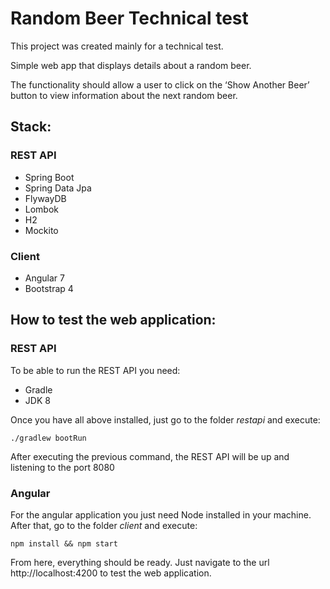 # Random Beer Technical test

This project was created mainly for a technical test.

Simple web app that displays details about a random beer.

The functionality should allow a user to click on the ‘Show Another Beer’ button to view information about the next random beer.


## Stack:

### REST API

* Spring Boot
* Spring Data Jpa
* FlywayDB
* Lombok
* H2
* Mockito

### Client

* Angular 7
* Bootstrap 4


## How to test the web application:

### REST API

To be able to run the REST API you need:

* Gradle
* JDK 8

Once you have all above installed, just go to the folder *restapi* and execute:

```
./gradlew bootRun
```
After executing the previous command, the REST API will be up and listening to the port 8080

### Angular

For the angular application you just need Node installed in your machine. After that, go to the folder *client* and execute:

```
npm install && npm start
```

From here, everything should be ready. Just navigate to the url http://localhost:4200 to test the web application.
